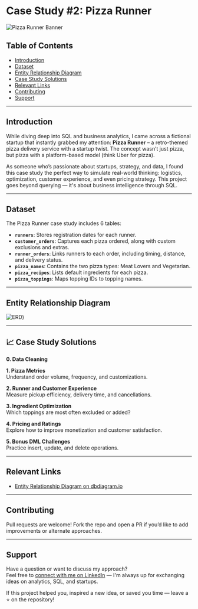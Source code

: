 # Case Study #2: Pizza Runner

![Pizza Runner Banner](https://github.com/user-attachments/assets/350710cf-08fd-4f59-9cea-f4d4aadc5767)

## Table of Contents

- [Introduction](#introduction)
- [Dataset](#dataset)
- [Entity Relationship Diagram](#entity-relationship-diagram)
- [Case Study Solutions](#case-study-solutions)
- [Relevant Links](#relevant-links)
- [Contributing](#contributing)
- [Support](#support)

---

## Introduction

While diving deep into SQL and business analytics, I came across a fictional startup that instantly grabbed my attention: **Pizza Runner** – a retro-themed pizza delivery service with a startup twist. The concept wasn’t just pizza, but pizza with a platform-based model (think Uber for pizza).

As someone who’s passionate about startups, strategy, and data, I found this case study the perfect way to simulate real-world thinking: logistics, optimization, customer experience, and even pricing strategy. This project goes beyond querying — it's about business intelligence through SQL.

---

## Dataset

The Pizza Runner case study includes 6 tables:

- **`runners`**: Stores registration dates for each runner.
- **`customer_orders`**: Captures each pizza ordered, along with custom exclusions and extras.
- **`runner_orders`**: Links runners to each order, including timing, distance, and delivery status.
- **`pizza_names`**: Contains the two pizza types: Meat Lovers and Vegetarian.
- **`pizza_recipes`**: Lists default ingredients for each pizza.
- **`pizza_toppings`**: Maps topping IDs to topping names.

---

## Entity Relationship Diagram

![ERD](https://github.com/user-attachments/assets/32ef927d-28fc-4c96-a4a0-bad4488c7e7f))

---

## 📈 Case Study Solutions

**0. Data Cleaning**

**1. Pizza Metrics**  
Understand order volume, frequency, and customizations.

**2. Runner and Customer Experience**  
Measure pickup efficiency, delivery time, and cancellations.

**3. Ingredient Optimization**  
Which toppings are most often excluded or added?

**4. Pricing and Ratings**  
Explore how to improve monetization and customer satisfaction.

**5. Bonus DML Challenges**  
Practice insert, update, and delete operations.

---

## Relevant Links

- [Entity Relationship Diagram on dbdiagram.io](https://dbdiagram.io/d/Pizza-Runner-5f3e085ccf48a141ff558487?utm_source=dbdiagram_embed&utm_medium=bottom_open)

---

## Contributing

Pull requests are welcome! Fork the repo and open a PR if you’d like to add improvements or alternate approaches.

---

## Support

Have a question or want to discuss my approach?  
Feel free to [connect with me on LinkedIn](https://www.linkedin.com/in/officialdannyroque/) — I'm always up for exchanging ideas on analytics, SQL, and startups.

If this project helped you, inspired a new idea, or saved you time — leave a ⭐ on the repository!
